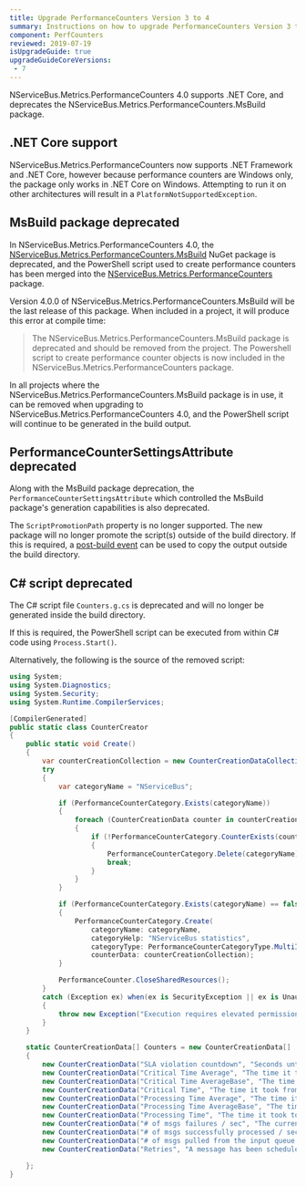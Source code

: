 ```yaml
---
title: Upgrade PerformanceCounters Version 3 to 4
summary: Instructions on how to upgrade PerformanceCounters Version 3 to 4.
component: PerfCounters
reviewed: 2019-07-19
isUpgradeGuide: true
upgradeGuideCoreVersions:
 - 7
---
```


NServiceBus.Metrics.PerformanceCounters 4.0 supports .NET Core, and deprecates the NServiceBus.Metrics.PerformanceCounters.MsBuild package.

## .NET Core support

NServiceBus.Metrics.PerformanceCounters now supports .NET Framework and .NET Core, however because performance counters are Windows only, the package only works in .NET Core on Windows. Attempting to run it on other architectures will result in a `PlatformNotSupportedException`.

## MsBuild package deprecated

In NServiceBus.Metrics.PerformanceCounters 4.0, the [NServiceBus.Metrics.PerformanceCounters.MsBuild](https://www.nuget.org/packages/NServiceBus.Metrics.PerformanceCounters.MsBuild) NuGet package is deprecated, and the PowerShell script used to create performance counters has been merged into the [NServiceBus.Metrics.PerformanceCounters](NServiceBus.Metrics.PerformanceCounters.MsBuild) package.

Version 4.0.0 of NServiceBus.Metrics.PerformanceCounters.MsBuild will be the last release of this package. When included in a project, it will produce this error at compile time:

> The NServiceBus.Metrics.PerformanceCounters.MsBuild package is deprecated and should be removed from the project. The Powershell script to create performance counter objects is now included in the NServiceBus.Metrics.PerformanceCounters package.

In all projects where the NServiceBus.Metrics.PerformanceCounters.MsBuild package is in use, it can be removed when upgrading to NServiceBus.Metrics.PerformanceCounters 4.0, and the PowerShell script will continue to be generated in the build output.

## PerformanceCounterSettingsAttribute deprecated

Along with the MsBuild package deprecation, the `PerformanceCounterSettingsAttribute` which controlled the MsBuild package's generation capabilities is also deprecated.

The `ScriptPromotionPath` property is no longer supported. The new package will no longer promote the script(s) outside of the build directory. If this is required, a [post-build event](https://docs.microsoft.com/en-us/cpp/build/how-to-use-build-events-in-msbuild-projects) can be used to copy the output outside the build directory.

## C# script deprecated

The C# script file `Counters.g.cs` is deprecated and will no longer be generated inside the build directory.

If this is required, the PowerShell script can be executed from within C# code using `Process.Start()`.

Alternatively, the following is the source of the removed script:

```cs
using System;
using System.Diagnostics;
using System.Security;
using System.Runtime.CompilerServices;

[CompilerGenerated]
public static class CounterCreator 
{
    public static void Create() 
    {
        var counterCreationCollection = new CounterCreationDataCollection(Counters);
        try
        {
            var categoryName = "NServiceBus";

            if (PerformanceCounterCategory.Exists(categoryName))
            {
                foreach (CounterCreationData counter in counterCreationCollection)
                {
                    if (!PerformanceCounterCategory.CounterExists(counter.CounterName, categoryName))
                    {
                        PerformanceCounterCategory.Delete(categoryName);
                        break;
                    }
                }
            }

            if (PerformanceCounterCategory.Exists(categoryName) == false)
            {
                PerformanceCounterCategory.Create(
                    categoryName: categoryName,
                    categoryHelp: "NServiceBus statistics",
                    categoryType: PerformanceCounterCategoryType.MultiInstance,
                    counterData: counterCreationCollection);
            }

            PerformanceCounter.CloseSharedResources();
        }
        catch (Exception ex) when(ex is SecurityException || ex is UnauthorizedAccessException)
        {
            throw new Exception("Execution requires elevated permissions", ex);
        }
    }

    static CounterCreationData[] Counters = new CounterCreationData[]
    {
        new CounterCreationData("SLA violation countdown", "Seconds until the SLA for this endpoint is breached.", PerformanceCounterType.NumberOfItems32),
        new CounterCreationData("Critical Time Average", "The time it took from sending to processing the message.", PerformanceCounterType.AverageTimer32),
        new CounterCreationData("Critical Time AverageBase", "The time it took from sending to processing the message.", PerformanceCounterType.AverageBase),
        new CounterCreationData("Critical Time", "The time it took from sending to processing the message.", PerformanceCounterType.NumberOfItems32),
        new CounterCreationData("Processing Time Average", "The time it took to successfully process a message.", PerformanceCounterType.AverageTimer32),
        new CounterCreationData("Processing Time AverageBase", "The time it took to successfully process a message.", PerformanceCounterType.AverageBase),
        new CounterCreationData("Processing Time", "The time it took to successfully process a message.", PerformanceCounterType.NumberOfItems32),
        new CounterCreationData("# of msgs failures / sec", "The current number of failed processed messages by the transport per second.", PerformanceCounterType.RateOfCountsPerSecond32),
        new CounterCreationData("# of msgs successfully processed / sec", "The current number of messages processed successfully by the transport per second.", PerformanceCounterType.RateOfCountsPerSecond32),
        new CounterCreationData("# of msgs pulled from the input queue /sec", "The current number of messages pulled from the input queue by the transport per second.", PerformanceCounterType.RateOfCountsPerSecond32),
        new CounterCreationData("Retries", "A message has been scheduled for retry (FLR or SLR)", PerformanceCounterType.RateOfCountsPerSecond32),

    };
}
```

